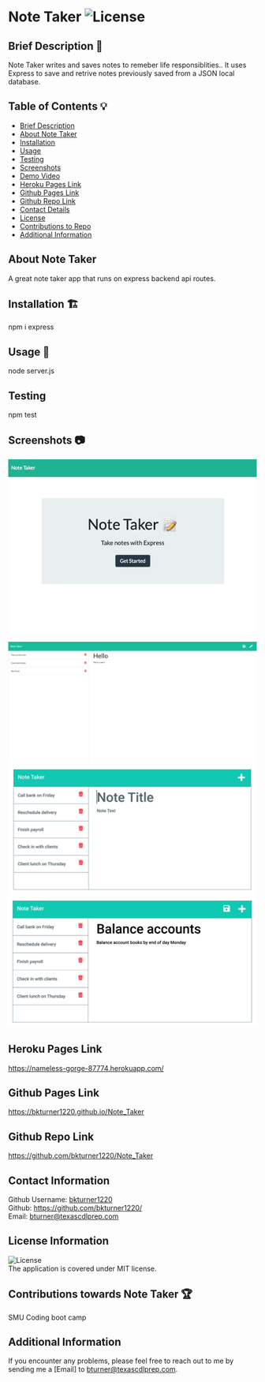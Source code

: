 # Note Taker ![License](https://img.shields.io/badge/License-MIT-blue)

## Brief Description 📖<a name='description'></a>

Note Taker writes and saves notes to remeber life responsiblities.. It uses Express to save and retrive notes previously saved from a JSON local database.

## Table of Contents 💡

- [Brief Description](#description)
- [About Note Taker](#about)
- [Installation](#install)
- [Usage](#usage)
- [Testing](#test)
- [Screenshots](#screenshots)
- [Demo Video](#demo)
- [Heroku Pages Link](#heroku)
- [Github Pages Link](#pages)
- [Github Repo Link](#repo)
- [Contact Details](#contact)
- [License](#license)
- [Contributions to Repo](#contributions)
- [Additional Information](#info)

## About Note Taker <a name='about'></a>

A great note taker app that runs on express backend api routes.

## Installation 🏗️<a name='install'></a>

npm i express

## Usage 📝<a name='usage'></a>

node server.js

## Testing <a name='test'></a>

npm test

## Screenshots 📷<a name='screenshots'></a>

![alt text](./Assets/img/Screenshot1-NoteTaker.png)
![alt text](./Assets/img/Screenshot4-NoteTaker.png)
![alt text](./Assets/img/Screenshot2-NoteTaker.png)
![alt text](./Assets/img/Screenshot3-NoteTaker.png)

## Heroku Pages Link <a name='heroku'></a>

<a href="https://nameless-gorge-87774.herokuapp.com/" target="_blank">https://nameless-gorge-87774.herokuapp.com/</a>

## Github Pages Link <a name='pages'></a>

<a href="https://bkturner1220.github.io/Note_Taker" target="_blank">https://bkturner1220.github.io/Note_Taker</a>

## Github Repo Link <a name='repo'></a>

<a href="https://github.com/bkturner1220/Note_Taker" target="_blank">https://github.com/bkturner1220/Note_Taker</a>

## Contact Information <a name='contact'></a>

Github Username: [bkturner1220](https://github.com/bkturner1220/)<br>
Github: <a href="https://github.com/bkturner1220/">https://github.com/bkturner1220/</a><br>
Email: <a href="mailto:bturner@texascdlprep.com">bturner@texascdlprep.com</a>

## License Information <a name='license'></a>

![License](https://img.shields.io/badge/License-MIT-blue)<br>
The application is covered under MIT license.

## Contributions towards Note Taker 🏆<a name='contributions'></a>

SMU Coding boot camp

## Additional Information <a name='info'></a>

If you encounter any problems, please feel free to reach out to me by sending me a [Email] to <a href="mailto:bturner@texascdlprep.com">bturner@texascdlprep.com</a>.
